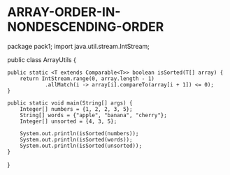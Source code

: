 # ARRAY-ORDER-IN-NONDESCENDING-ORDER
package pack1;
import java.util.stream.IntStream;

public class ArrayUtils {

    public static <T extends Comparable<T>> boolean isSorted(T[] array) {
        return IntStream.range(0, array.length - 1)
                .allMatch(i -> array[i].compareTo(array[i + 1]) <= 0);
    }

    public static void main(String[] args) {
        Integer[] numbers = {1, 2, 2, 3, 5};
        String[] words = {"apple", "banana", "cherry"};
        Integer[] unsorted = {4, 3, 5};

        System.out.println(isSorted(numbers));   
        System.out.println(isSorted(words));    
        System.out.println(isSorted(unsorted)); 
    }
}
